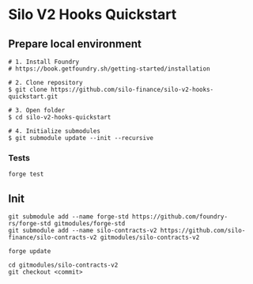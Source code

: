 # Silo V2 Hooks Quickstart

## Prepare local environment

```shell
# 1. Install Foundry 
# https://book.getfoundry.sh/getting-started/installation

# 2. Clone repository
$ git clone https://github.com/silo-finance/silo-v2-hooks-quickstart.git

# 3. Open folder
$ cd silo-v2-hooks-quickstart

# 4. Initialize submodules
$ git submodule update --init --recursive
```

### Tests
```shell
forge test
```

## Init

```shell
git submodule add --name forge-std https://github.com/foundry-rs/forge-std gitmodules/forge-std
git submodule add --name silo-contracts-v2 https://github.com/silo-finance/silo-contracts-v2 gitmodules/silo-contracts-v2

forge update

cd gitmodules/silo-contracts-v2
git checkout <commit>
```
